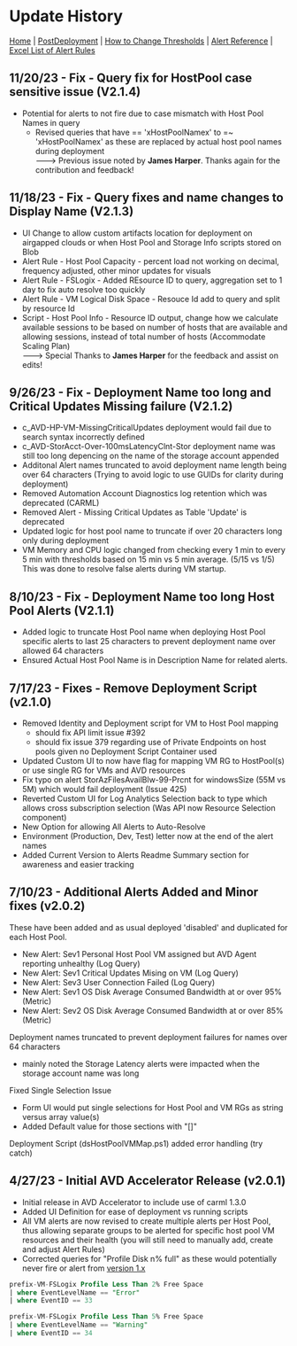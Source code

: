 # Update History

[Home](./readme.md) | [PostDeployment](./postDeploy.md) | [How to Change Thresholds](./changeAlertThreshold.md) | [Alert Reference](./alertReference.md) | [Excel List of Alert Rules](./references/alerts.xlsx)

## 11/20/23 - Fix - Query fix for HostPool case sensitive issue (V2.1.4)

- Potential for alerts to not fire due to case mismatch with Host Pool Names in query
  - Revised queries that have == 'xHostPoolNamex' to =~ 'xHostPoolNamex' as these are replaced by actual host pool names during deployment  
---> Previous issue noted by **James Harper**. Thanks again for the contribution and feedback!  

## 11/18/23 - Fix - Query fixes and name changes to Display Name (V2.1.3)

- UI Change to allow custom artifacts location for deployment on airgapped clouds or when Host Pool and Storage Info scripts stored on Blob
- Alert Rule - Host Pool Capacity - percent load not working on decimal, frequency adjusted, other minor updates for visuals
- Alert Rule - FSLogix - Added REsource ID to query, aggregation set to 1 day to fix auto resolve too quickly
- Alert Rule - VM Logical Disk Space - Resouce Id add to query and split by resource Id
- Script - Host Pool Info - Resource ID output, change how we calculate available sessions to be based on number of hosts that are available and allowing sessions, instead of total number of hosts (Accommodate Scaling Plan)  
---> Special Thanks to **James Harper** for the feedback and assist on edits!

## 9/26/23 - Fix - Deployment Name too long and Critical Updates Missing failure (V2.1.2)

- c_AVD-HP-VM-MissingCriticalUpdates deployment would fail due to search syntax incorrectly defined
- c_AVD-StorAcct-Over-100msLatencyClnt-Stor deployment name was still too long depencing on the name of the storage account appended
- Additonal Alert names truncated to avoid deployment name length being over 64 characters
(Trying to avoid logic to use GUIDs for clarity during deployment)
- Removed Automation Account Diagnostics log retention which was deprecated (CARML)
- Removed Alert - Missing Critical Updates as Table 'Update' is deprecated
- Updated logic for host pool name to truncate if over 20 characters long only during deployment
- VM Memory and CPU logic changed from checking every 1 min to every 5 min with thresholds based on 15 min vs 5 min average. (5/15 vs 1/5)  
  This was done to resolve false alerts during VM startup.

## 8/10/23 - Fix - Deployment Name too long Host Pool Alerts (V2.1.1)

- Added logic to truncate Host Pool name when deploying Host Pool specific alerts to last 25 characters to prevent deployment name over allowed 64 characters
- Ensured Actual Host Pool Name is in Description Name for related alerts.

## 7/17/23 - Fixes - Remove Deployment Script (v2.1.0)

- Removed Identity and Deployment script for VM to Host Pool mapping
    - should fix API limit issue #392
    - should fix issue 379 regarding use of Private Endpoints on host pools given no Deployment Script Container used
- Updated Custom UI to now have flag for mapping VM RG to HostPool(s) or use single RG for VMs and AVD resources
- Fix typo on alert StorAzFilesAvailBlw-99-Prcnt for windowsSize (55M vs 5M) which would fail deployment (Issue 425)
- Reverted Custom UI for Log Analytics Selection back to type which allows cross subscription selection (Was API now Resource Selection component)
- New Option for allowing All Alerts to Auto-Resolve
- Environment (Production, Dev, Test) letter now at the end of the alert names
- Added Current Version to Alerts Readme Summary section for awareness and easier tracking

## 7/10/23 - Additional Alerts Added and Minor fixes (v2.0.2)

These have been added and as usual deployed 'disabled' and duplicated for each Host Pool.
- New Alert: Sev1 Personal Host Pool VM assigned but AVD Agent reporting unhealthy (Log Query)
- New Alert: Sev1 Critical Updates Mising on VM (Log Query)
- New Alert: Sev3 User Connection Failed (Log Query)
- New Alert: Sev1 OS Disk Average Consumed Bandwidth at or over 95% (Metric)
- New Alert: Sev2 OS Disk Average Consumed Bandwidth at or over 85% (Metric)

Deployment names truncated to prevent deployment failures for names over 64 characters
- mainly noted the Storage Latency alerts were impacted when the storage account name was long

Fixed Single Selection Issue
- Form UI would put single selections for Host Pool and VM RGs as string versus array value(s) 
- Added Default value for those sections with "[]"

Deployment Script (dsHostPoolVMMap.ps1) added error handling (try catch)


## 4/27/23 - Initial AVD Accelerator Release (v2.0.1)

- Initial release in AVD Accelerator to include use of carml 1.3.0
- Added UI Definition for ease of deployment vs running scripts  
- All VM alerts are now revised to create multiple alerts per Host Pool, thus allowing separate groups to be alerted for specific host pool VM resources and their health (you will still need to manually add, create and adjust Alert Rules)
- Corrected queries for "Profile Disk n% full" as these would potentially never fire or alert from [version 1.x](https://github.com/JCoreMS/AVDAlerts)

```sql
prefix-VM-FSLogix Profile Less Than 2% Free Space  
| where EventLevelName == "Error"  
| where EventID == 33  

prefix-VM-FSLogix Profile Less Than 5% Free Space
| where EventLevelName == "Warning"
| where EventID == 34
```
